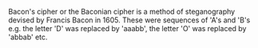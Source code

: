 Bacon's cipher or the Baconian cipher is a method of steganography devised by Francis Bacon in 1605. These were sequences of 'A's and 'B's e.g. the letter 'D' was replaced by 'aaabb', the letter 'O' was replaced by 'abbab' etc.
